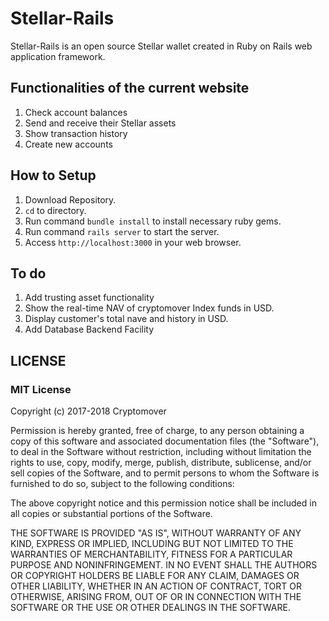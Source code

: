 # Stellar-Rails  
Stellar-Rails is an open source Stellar wallet created in  Ruby on Rails web application framework. 

## Functionalities of the current website
  1. Check account balances
  2. Send and receive their Stellar assets
  3. Show transaction history
  4. Create new accounts
  
## How to Setup
  1. Download Repository.  
  2. `cd` to directory.  
  3. Run command `bundle install` to install necessary ruby gems.   
  4. Run command `rails server` to start the server.
  5. Access `http://localhost:3000` in your web browser.
  
## To do
  1. Add trusting asset functionality  
  2. Show the real-time NAV of cryptomover Index funds in USD.
  3. Display customer's total nave and history in USD.
  4. Add Database Backend Facility

## LICENSE

### MIT License

Copyright (c) 2017-2018 Cryptomover

Permission is hereby granted, free of charge, to any person obtaining a copy
of this software and associated documentation files (the "Software"), to deal
in the Software without restriction, including without limitation the rights
to use, copy, modify, merge, publish, distribute, sublicense, and/or sell
copies of the Software, and to permit persons to whom the Software is
furnished to do so, subject to the following conditions:

The above copyright notice and this permission notice shall be included in all
copies or substantial portions of the Software.

THE SOFTWARE IS PROVIDED "AS IS", WITHOUT WARRANTY OF ANY KIND, EXPRESS OR
IMPLIED, INCLUDING BUT NOT LIMITED TO THE WARRANTIES OF MERCHANTABILITY,
FITNESS FOR A PARTICULAR PURPOSE AND NONINFRINGEMENT. IN NO EVENT SHALL THE
AUTHORS OR COPYRIGHT HOLDERS BE LIABLE FOR ANY CLAIM, DAMAGES OR OTHER
LIABILITY, WHETHER IN AN ACTION OF CONTRACT, TORT OR OTHERWISE, ARISING FROM,
OUT OF OR IN CONNECTION WITH THE SOFTWARE OR THE USE OR OTHER DEALINGS IN THE
SOFTWARE.

